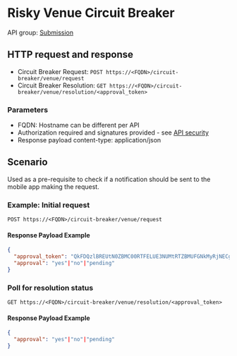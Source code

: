 # Risky Venue Circuit Breaker

API group: [Submission](../../../guidebook.md#system-apis-and-interfaces)

## HTTP request and response

- Circuit Breaker Request: ```POST https://<FQDN>/circuit-breaker/venue/request```
- Circuit Breaker Resolution: ```GET https://<FQDN>/circuit-breaker/venue/resolution/<approval_token>```

### Parameters

- FQDN: Hostname can be different per API
- Authorization required and signatures provided - see [API security](../../security.md)
- Response payload content-type: application/json

## Scenario

Used as a pre-requisite to check if a notification should be sent to the mobile app making the request.

### Example: Initial request
```POST https://<FQDN>/circuit-breaker/venue/request```

#### Response Payload Example

```json
{
  "approval_token": "QkFDQzlBREUtN0ZBMC00RTFELUE3NUMtRTZBMUFGNkMyRjNECg",
  "approval": "yes"|"no"|"pending"  
}
```

### Poll for resolution status

```GET https://<FQDN>/circuit-breaker/venue/resolution/<approval_token>```

#### Response Payload Example

```json
{
  "approval": "yes"|"no"|"pending"
}
```
